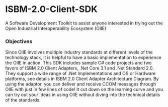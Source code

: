 # ISBM-2.0-Client-SDK

A Software Development Toolkit to assist anyone interested in trying out the Open Industrial Interoperability Ecosystem (OIIE)

### Objectives

Since OIIE involves multiple industry standards at different levels of the technology stack, it is helpful to have a basic implementation to experience the OIIE in action. This SDK includes sample C# code projects and two favors of ISBM 2.0 Client Adapters, .Net Core 3.1 and .Net Standard 2.0. They support a wide range of .Net Implementations and OS or Hardware platforms, see details in ISBM 2.0 Client Adapter Architecture Diagram. By using the adaptor, you can deliver and receive CCOM messages through OIIE with just in few lines of code! It cut down on the learning curve and you can try out your ideas in using OIIE without diving into the technical details of the standards.
